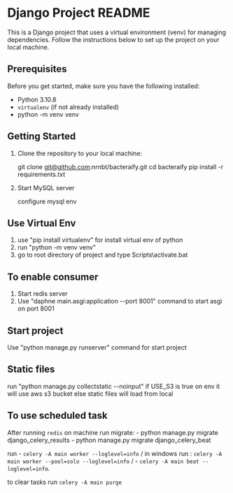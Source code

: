 # Django Project README

This is a Django project that uses a virtual environment (venv) for managing dependencies. Follow the instructions below to set up the project on your local machine.

## Prerequisites

Before you get started, make sure you have the following installed:

- Python 3.10.8
- `virtualenv` (if not already installed)
- python -m venv venv

## Getting Started

1. Clone the repository to your local machine:

   git clone git@github.com:nrnbt/bacteraify.git
   cd bacteraify
   pip install -r requirements.txt
   
2. Start MySQL server

   configure mysql env

## Use Virtual Env
1. use "pip install virtualenv" for install virtual env of python
2. run "python -m venv venv"
3. go to root directory of project and type Scripts\activate.bat

## To enable consumer
1. Start redis server
2. Use "daphne main.asgi:application --port 8001" command to start asgi on port 8001

## Start project
Use "python manage.py runserver" command for start project

## Static files
   run "python manage.py collectstatic --noinput"
   if USE_S3 is true on env it will use aws s3 bucket
   else static files will load from local

## To use scheduled task
   After running `redis` on machine run migrate:
      - python manage.py migrate django_celery_results
      - python manage.py migrate django_celery_beat

   run 
      - `celery -A main worker --loglevel=info` / in windows run : `celery -A main worker --pool=solo --loglevel=info` /
      - `celery -A main beat --loglevel=info`.

   to clear tasks run `celery -A main purge`